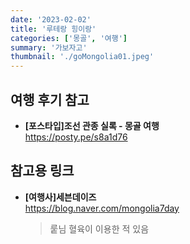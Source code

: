```yaml
---
date: '2023-02-02'
title: '루테랑 힝이랑'
categories: ['몽골', '여행']
summary: '가보자고'
thumbnail: './goMongolia01.jpeg'
---
```


## 여행 후기 참고

- **[포스타입]조선 관종 실록 - 몽골 여행**<br>https://posty.pe/s8a1d76

## 참고용 링크

- **[여행사]세븐데이즈**<br>https://blog.naver.com/mongolia7day

  > 뤁님 혈육이 이용한 적 있음
